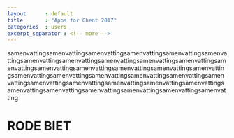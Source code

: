 ```yaml
---
layout		: default
title 		: "Apps for Ghent 2017"
categories	: users
excerpt_separator : <!-- more -->
---
```

samenvattingsamenvattingsamenvattingsamenvattingsamenvattingsamenvattingsamenvattingsamenvattingsamenvattingsamenvattingsamenvattingsamenvattingsamenvattingsamenvattingsamenvattingsamenvattingsamenvattingsamenvattingsamenvattingsamenvattingsamenvattingsamenvattingsamenvattingsamenvattingsamenvattingsamenvattingsamenvattingsamenvattingsamenvattingsamenvattingsamenvattingsamenvattingsamenvattingsamenvatting
<!-- more -->

RODE BIET
=========
